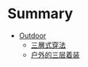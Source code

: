 # Summary

* [Outdoor](README.md)
   * [三層式穿法](outdoor/san_ceng_shi_chuan_fa.md)
   * [户外的三层着装](hu_wai_de_san_ceng_zhao_zhuang.md)

